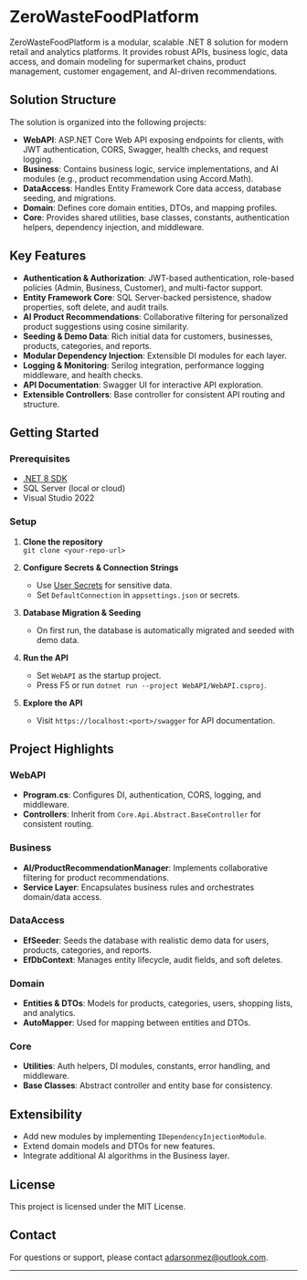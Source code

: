 # ZeroWasteFoodPlatform

ZeroWasteFoodPlatform is a modular, scalable .NET 8 solution for modern retail and analytics platforms. It provides robust APIs, business logic, data access, and domain modeling for supermarket chains, product management, customer engagement, and AI-driven recommendations.

## Solution Structure

The solution is organized into the following projects:

- **WebAPI**: ASP.NET Core Web API exposing endpoints for clients, with JWT authentication, CORS, Swagger, health checks, and request logging.
- **Business**: Contains business logic, service implementations, and AI modules (e.g., product recommendation using Accord.Math).
- **DataAccess**: Handles Entity Framework Core data access, database seeding, and migrations.
- **Domain**: Defines core domain entities, DTOs, and mapping profiles.
- **Core**: Provides shared utilities, base classes, constants, authentication helpers, dependency injection, and middleware.

## Key Features

- **Authentication & Authorization**: JWT-based authentication, role-based policies (Admin, Business, Customer), and multi-factor support.
- **Entity Framework Core**: SQL Server-backed persistence, shadow properties, soft delete, and audit trails.
- **AI Product Recommendations**: Collaborative filtering for personalized product suggestions using cosine similarity.
- **Seeding & Demo Data**: Rich initial data for customers, businesses, products, categories, and reports.
- **Modular Dependency Injection**: Extensible DI modules for each layer.
- **Logging & Monitoring**: Serilog integration, performance logging middleware, and health checks.
- **API Documentation**: Swagger UI for interactive API exploration.
- **Extensible Controllers**: Base controller for consistent API routing and structure.

## Getting Started

### Prerequisites

- [.NET 8 SDK](https://dotnet.microsoft.com/download/dotnet/8.0)
- SQL Server (local or cloud)
- Visual Studio 2022

### Setup

1. **Clone the repository**  
   `git clone <your-repo-url>`

2. **Configure Secrets & Connection Strings**  
   - Use [User Secrets](https://learn.microsoft.com/en-us/aspnet/core/security/app-secrets) for sensitive data.
   - Set `DefaultConnection` in `appsettings.json` or secrets.

3. **Database Migration & Seeding**  
   - On first run, the database is automatically migrated and seeded with demo data.

4. **Run the API**  
   - Set `WebAPI` as the startup project.
   - Press F5 or run `dotnet run --project WebAPI/WebAPI.csproj`.

5. **Explore the API**  
   - Visit `https://localhost:<port>/swagger` for API documentation.

## Project Highlights

### WebAPI

- **Program.cs**: Configures DI, authentication, CORS, logging, and middleware.
- **Controllers**: Inherit from `Core.Api.Abstract.BaseController` for consistent routing.

### Business

- **AI/ProductRecommendationManager**: Implements collaborative filtering for product recommendations.
- **Service Layer**: Encapsulates business rules and orchestrates domain/data access.

### DataAccess

- **EfSeeder**: Seeds the database with realistic demo data for users, products, categories, and reports.
- **EfDbContext**: Manages entity lifecycle, audit fields, and soft deletes.

### Domain

- **Entities & DTOs**: Models for products, categories, users, shopping lists, and analytics.
- **AutoMapper**: Used for mapping between entities and DTOs.

### Core

- **Utilities**: Auth helpers, DI modules, constants, error handling, and middleware.
- **Base Classes**: Abstract controller and entity base for consistency.

## Extensibility

- Add new modules by implementing `IDependencyInjectionModule`.
- Extend domain models and DTOs for new features.
- Integrate additional AI algorithms in the Business layer.

## License

This project is licensed under the MIT License.

## Contact

For questions or support, please contact [adarsonmez@outlook.com](mailto:adarsonmez@outlook.com).

---

